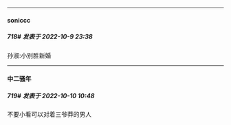 

*****

####  soniccc  
##### 718#       发表于 2022-10-9 23:38

孙淑:小别胜新婚



*****

####  中二骚年  
##### 719#       发表于 2022-10-10 10:48

不要小看可以对着三爷莽的男人

